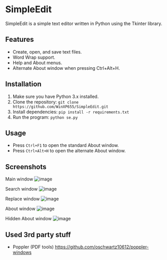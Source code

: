 # SimpleEdit

SimpleEdit is a simple text editor written in Python using the Tkinter library.

## Features
- Create, open, and save text files.
- Word Wrap support.
- Help and About menus.
- Alternate About window when pressing Ctrl+Alt+H.

## Installation
1. Make sure you have Python 3.x installed.
2. Clone the repository:
`git clone https://github.com/WinXP655/SimpleEdit.git`
3. Install dependencies:
`pip install -r requirements.txt`
4. Run the program:
`python se.py`

## Usage
- Press `Ctrl+F1` to open the standard About window.
- Press `Ctrl+Alt+H` to open the alternate About window.

## Screenshots
Main window
![image](https://github.com/user-attachments/assets/5d725a37-a4bb-4279-9836-5efbcc35909d)

Search window
![image](https://github.com/user-attachments/assets/edac72b9-ab0f-4f15-96fe-dc49969fe8ed)

Replace window
![image](https://github.com/user-attachments/assets/3d09e328-c921-4dc1-aa3a-a779c96e7e7f)

About window
![image](https://github.com/user-attachments/assets/4db73b67-dd82-47dc-9a9b-5a9bc10fd08d)

Hidden About window
![image](https://github.com/user-attachments/assets/0d4553a2-b6c2-46a6-9b6e-4cd83d7ab669)

## Used 3rd party stuff
- Poppler (PDF tools)
https://github.com/oschwartz10612/poppler-windows
